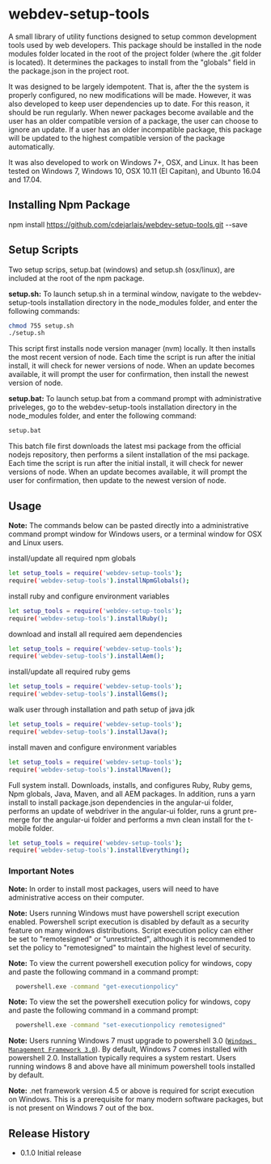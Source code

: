 webdev-setup-tools
================

A small library of utility functions designed to setup common development
tools used by web developers. This package should be installed in the
node modules folder located in the root of the project folder (where the .git folder is located).
It determines the packages to install from the "globals" field in the package.json in the project root.

It was designed to be largely idempotent. That is, after the the system is properly configured,
no new modifications will be made. However, it was also developed to keep user dependencies up to
date. For this reason, it should be run regularly. When newer packages become available and the user
has an older compatible version of a package, the user can choose to ignore an update. If a user has
an older incompatible package, this package will be updated to the highest compatible version of the package
automatically.

It was also developed to work on Windows 7+, OSX, and Linux. It has been tested on Windows 7, Windows 10,
OSX 10.11 (El Capitan), and Ubunto 16.04 and 17.04.

## Installing Npm Package

  npm install https://github.com/cdejarlais/webdev-setup-tools.git --save
## Setup Scripts
Two setup scrips, setup.bat (windows) and setup.sh (osx/linux), are included at the root of the npm package.

**setup.sh:** To launch setup.sh in a terminal window, navigate to the webdev-setup-tools installation directory in the node_modules folder, and enter the following commands:
  ```sh
  chmod 755 setup.sh
  ./setup.sh
  ```
This script first installs node version manager (nvm) locally. It then installs the most recent version of node.
Each time the script is run after the initial install, it will check for newer versions of node.
When an update becomes available, it will prompt the user for confirmation, then install the newest version of node.



**setup.bat:** To launch setup.bat from a command prompt with administrative priveleges, go to the webdev-setup-tools installation directory in the node_modules folder, and enter the following command:
```sh
setup.bat
```
This batch file first downloads the latest msi package from the official nodejs repository, then performs a silent
installation of the msi package. Each time the script is run after the initial install, it will check for newer versions of node.
When an update becomes available, it will prompt the user for confirmation, then update to the newest version of node.
## Usage
  **Note:** The commands below can be pasted directly into a administrative command prompt window for Windows
  users, or a terminal window for OSX and Linux users.

  install/update all required npm globals
  ```sh
  let setup_tools = require('webdev-setup-tools');
  require('webdev-setup-tools').installNpmGlobals();
  ```
  install ruby and configure environment variables
  ```sh
  let setup_tools = require('webdev-setup-tools');
  require('webdev-setup-tools').installRuby();
  ```
  download and install all required aem dependencies
  ```sh
  let setup_tools = require('webdev-setup-tools');
  require('webdev-setup-tools').installAem();
  ```
  install/update all required ruby gems
  ```sh
  let setup_tools = require('webdev-setup-tools');
  require('webdev-setup-tools').installGems();
  ```
  walk user through installation and path setup of java jdk
  ```sh
  let setup_tools = require('webdev-setup-tools');
  require('webdev-setup-tools').installJava();
  ```
  install maven and configure environment variables
  ```sh
  let setup_tools = require('webdev-setup-tools');
  require('webdev-setup-tools').installMaven();
  ```
  Full system install. Downloads, installs, and configures Ruby, Ruby gems, Npm globals, Java,
  Maven, and all AEM packages. In addition, runs a yarn install to install package.json dependencies in the angular-ui folder, performs an update of webdriver
  in the angular-ui folder, runs a grunt pre-merge for the angular-ui folder and performs a mvn clean install for the t-mobile folder.
  ```sh
  let setup_tools = require('webdev-setup-tools');
  require('webdev-setup-tools').installEverything();
  ```








### Important Notes

**Note:** In order to install most packages, users will need to have administrative access on their computer.

**Note:** Users running Windows must have powershell script execution enabled. Powershell script execution
is disabled by default as a security feature on many windows distributions. Script execution policy
can either be set to "remotesigned" or "unrestricted", although it is recommended to set the
policy to "remotesigned" to maintain the highest level of security.

**Note:**  To view the current powershell execution policy for windows, copy and paste the following command in
a command prompt:

```sh
  powershell.exe -command "get-executionpolicy"
  ```

**Note:**  To view the set the powershell execution policy for windows, copy and paste the following command in
a command prompt:

```sh
  powershell.exe -command "set-executionpolicy remotesigned"
  ```

**Note:** Users running Windows 7 must upgrade to powershell 3.0 ([`Windows Management Framework 3.0`](https://www.microsoft.com/en-us/download/details.aspx?id=34595)).
By default, Windows 7 comes installed with powershell 2.0. Installation typically requires a system restart.
Users running windows 8 and above have all minimum powershell tools installed by default.

**Note:** .net framework version 4.5 or above is required for script execution on Windows.
This is a prerequisite for many modern software packages, but is not present on Windows 7
out of the box.


## Release History

* 0.1.0 Initial release